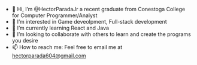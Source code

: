 - 👋 Hi, I’m @HectorParadaJr a recent graduate from Conestoga College for Computer Programmer/Analyst 
- 👀 I’m interested in Game deveolpment, Full-stack development 
- 🌱 I’m currently learning React and Java
- 💞️ I’m looking to collaborate with others to learn and create the programs you desire 
- 📫 How to reach me: Feel free to email me at hectorparada604@gmail.com

<!---
HectorParadaJr/HectorParadaJr is a ✨ special ✨ repository because its `README.md` (this file) appears on your GitHub profile.
You can click the Preview link to take a look at your changes.
--->
